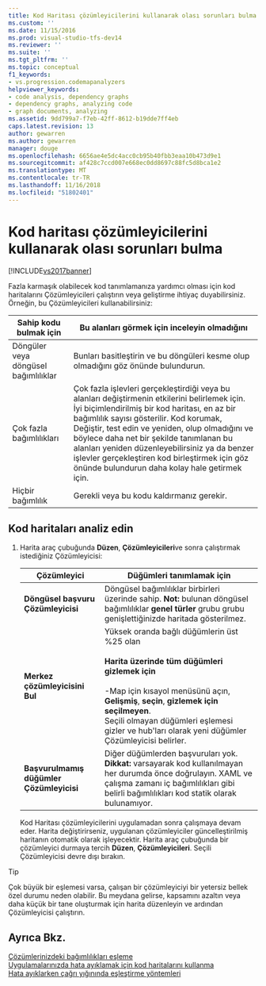 ```yaml
---
title: Kod Haritası çözümleyicilerini kullanarak olası sorunları bulma | Microsoft Docs
ms.custom: ''
ms.date: 11/15/2016
ms.prod: visual-studio-tfs-dev14
ms.reviewer: ''
ms.suite: ''
ms.tgt_pltfrm: ''
ms.topic: conceptual
f1_keywords:
- vs.progression.codemapanalyzers
helpviewer_keywords:
- code analysis, dependency graphs
- dependency graphs, analyzing code
- graph documents, analyzing
ms.assetid: 9dd799a7-f7eb-42ff-8612-b19dde7ff4eb
caps.latest.revision: 13
author: gewarren
ms.author: gewarren
manager: douge
ms.openlocfilehash: 6656ae4e5dc4acc0cb95b40fbb3eaa10b473d9e1
ms.sourcegitcommit: af428c7ccd007e668ec0dd8697c88fc5d8bca1e2
ms.translationtype: MT
ms.contentlocale: tr-TR
ms.lasthandoff: 11/16/2018
ms.locfileid: "51802401"
---
```

# <a name="find-potential-problems-using-code-map-analyzers"></a>Kod haritası çözümleyicilerini kullanarak olası sorunları bulma
[!INCLUDE[vs2017banner](../includes/vs2017banner.md)]

Fazla karmaşık olabilecek kod tanımlamanıza yardımcı olması için kod haritalarını Çözümleyicileri çalıştırın veya geliştirme ihtiyaç duyabilirsiniz. Örneğin, bu Çözümleyicileri kullanabilirsiniz:  
  
|**Sahip kodu bulmak için**|**Bu alanları görmek için inceleyin olmadığını**|  
|-------------------------------|--------------------------------------------|  
|Döngüler veya döngüsel bağımlılıklar|Bunları basitleştirin ve bu döngüleri kesme olup olmadığını göz önünde bulundurun.|  
|Çok fazla bağımlılıkları|Çok fazla işlevleri gerçekleştirdiği veya bu alanları değiştirmenin etkilerini belirlemek için. İyi biçimlendirilmiş bir kod haritası, en az bir bağımlılık sayısı gösterilir. Kod korumak, Değiştir, test edin ve yeniden, olup olmadığını ve böylece daha net bir şekilde tanımlanan bu alanları yeniden düzenleyebilirsiniz ya da benzer işlevler gerçekleştiren kod birleştirmek için göz önünde bulundurun daha kolay hale getirmek için.|  
|Hiçbir bağımlılık|Gerekli veya bu kodu kaldırmanız gerekir.|  
  
## <a name="analyze-code-maps"></a>Kod haritaları analiz edin  
  
1. Harita araç çubuğunda **Düzen**, **Çözümleyicileri**ve sonra çalıştırmak istediğiniz Çözümleyicisi:  
  
   |**Çözümleyici**|**Düğümleri tanımlamak için**|  
   |------------------|--------------------------------|  
   |**Döngüsel başvuru Çözümleyicisi**|Döngüsel bağımlılıklar birbirleri üzerinde sahip. **Not:** bulunan döngüsel bağımlılıklar **genel türler** grubu grubu genişlettiğinizde haritada gösterilmez.|  
   |**Merkez çözümleyicisini Bul**|Yüksek oranda bağlı düğümlerin üst %25 olan<br /><br /> **Harita üzerinde tüm düğümleri gizlemek için**<br /><br /> -Map için kısayol menüsünü açın, **Gelişmiş**, **seçin**, **gizlemek için seçilmeyen**.<br />     Seçili olmayan düğümleri eşlemesi gizler ve hub'ları olarak yeni düğümler Çözümleyicisi belirler.|  
   |**Başvurulmamış düğümler Çözümleyicisi**|Diğer düğümlerden başvuruları yok. **Dikkat:** varsayarak kod kullanılmayan her durumda önce doğrulayın. XAML ve çalışma zamanı iç bağımlılıkları gibi belirli bağımlılıkları kod statik olarak bulunamıyor.|  
  
   Kod Haritası çözümleyicilerini uygulamadan sonra çalışmaya devam eder. Harita değiştirirseniz, uygulanan çözümleyiciler güncelleştirilmiş haritanın otomatik olarak işleyecektir. Harita araç çubuğunda bir çözümleyici durmaya tercih **Düzen**, **Çözümleyicileri**. Seçili Çözümleyicisi devre dışı bırakın.  
  
> [!TIP]
>  Çok büyük bir eşlemesi varsa, çalışan bir çözümleyiciyi bir yetersiz bellek özel durumu neden olabilir. Bu meydana gelirse, kapsamını azaltın veya daha küçük bir tane oluşturmak için harita düzenleyin ve ardından Çözümleyicisi çalıştırın.  
  
## <a name="see-also"></a>Ayrıca Bkz.  
 [Çözümlerinizdeki bağımlılıkları eşleme](../modeling/map-dependencies-across-your-solutions.md)   
 [Uygulamalarınızda hata ayıklamak için kod haritalarını kullanma](../modeling/use-code-maps-to-debug-your-applications.md)   
 [Hata ayıklarken çağrı yığınında eşleştirme yöntemleri](../debugger/map-methods-on-the-call-stack-while-debugging-in-visual-studio.md)



